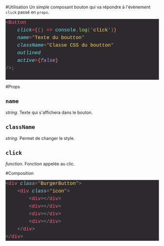 #Utilisation
Un simple composant bouton qui va répondre à l'évènement `click` passé en `props`.

<DIV style="color: #fcfcfa;background-color: #2d2a2e;font-family: 'Operator Mono, monospace', Menlo, Monaco, 'Courier New', monospace;font-weight: 500;font-size: 16px;line-height: 25px;white-space: pre"><DIV><SPAN style="color: #939293">&lt;</SPAN><SPAN style="color: #ff6188">Button</SPAN></DIV><DIV><SPAN style="color: #fcfcfa">    </SPAN><SPAN style="color: #78dce8;font-style: italic">click</SPAN><SPAN style="color: #ff6188">=</SPAN><SPAN style="color: #fc9867">{</SPAN><SPAN style="color: #939293">()</SPAN><SPAN style="color: #fcfcfa"> </SPAN><SPAN style="color: #ff6188">=&gt;</SPAN><SPAN style="color: #fcfcfa"> </SPAN><SPAN style="color: #78dce8">console</SPAN><SPAN style="color: #939293">.</SPAN><SPAN style="color: #a9dc76">log</SPAN><SPAN style="color: #939293">(</SPAN><SPAN style="color: #939293">'</SPAN><SPAN style="color: #ffd866">click</SPAN><SPAN style="color: #939293">'</SPAN><SPAN style="color: #939293">)</SPAN><SPAN style="color: #fc9867">}</SPAN></DIV><DIV><SPAN style="color: #fcfcfa">    </SPAN><SPAN style="color: #78dce8;font-style: italic">name</SPAN><SPAN style="color: #ff6188">=</SPAN><SPAN style="color: #939293">"</SPAN><SPAN style="color: #ffd866">Texte du boutton</SPAN><SPAN style="color: #939293">"</SPAN></DIV><DIV><SPAN style="color: #fcfcfa">    </SPAN><SPAN style="color: #78dce8;font-style: italic">className</SPAN><SPAN style="color: #ff6188">=</SPAN><SPAN style="color: #939293">"</SPAN><SPAN style="color: #ffd866">Classe CSS du boutton</SPAN><SPAN style="color: #939293">"</SPAN></DIV><DIV><SPAN style="color: #fcfcfa">    </SPAN><SPAN style="color: #78dce8;font-style: italic">outlined</SPAN></DIV><DIV><SPAN style="color: #fcfcfa">    </SPAN><SPAN style="color: #78dce8;font-style: italic">active</SPAN><SPAN style="color: #ff6188">=</SPAN><SPAN style="color: #fc9867">{</SPAN><SPAN style="color: #ab9df2;font-style: italic">false</SPAN><SPAN style="color: #fc9867">}</SPAN></DIV><DIV><SPAN style="color: #939293">/&gt;</SPAN><SPAN style="color: #939293">;</SPAN></DIV><BR/></DIV>

#Props
## `name`
_string_. Texte qui s'affichera dans le bouton.

## `className`
_string_. Permet de changer le style.

## `click`
_function_. Fonction appelée au clic.




#Composition

<DIV style="color: #fcfcfa;background-color: #2d2a2e;font-family: 'Operator Mono, monospace', Menlo, Monaco, 'Courier New', monospace;font-weight: 500;font-size: 16px;line-height: 25px;white-space: pre"><DIV><SPAN style="color: #939293">&lt;</SPAN><SPAN style="color: #ff6188">div</SPAN><SPAN style="color: #fcfcfa"> </SPAN><SPAN style="color: #78dce8;font-style: italic">class</SPAN><SPAN style="color: #ff6188">=</SPAN><SPAN style="color: #939293">"</SPAN><SPAN style="color: #ffd866">BurgerButton</SPAN><SPAN style="color: #939293">"</SPAN><SPAN style="color: #939293">&gt;</SPAN></DIV><DIV><SPAN style="color: #fcfcfa">    </SPAN><SPAN style="color: #939293">&lt;</SPAN><SPAN style="color: #ff6188">div</SPAN><SPAN style="color: #fcfcfa"> </SPAN><SPAN style="color: #78dce8;font-style: italic">class</SPAN><SPAN style="color: #ff6188">=</SPAN><SPAN style="color: #939293">"</SPAN><SPAN style="color: #ffd866">icon</SPAN><SPAN style="color: #939293">"</SPAN><SPAN style="color: #939293">&gt;</SPAN></DIV><DIV><SPAN style="color: #fcfcfa">        </SPAN><SPAN style="color: #939293">&lt;</SPAN><SPAN style="color: #ff6188">div</SPAN><SPAN style="color: #939293">&gt;&lt;/</SPAN><SPAN style="color: #ff6188">div</SPAN><SPAN style="color: #939293">&gt;</SPAN></DIV><DIV><SPAN style="color: #fcfcfa">        </SPAN><SPAN style="color: #939293">&lt;</SPAN><SPAN style="color: #ff6188">div</SPAN><SPAN style="color: #939293">&gt;&lt;/</SPAN><SPAN style="color: #ff6188">div</SPAN><SPAN style="color: #939293">&gt;</SPAN></DIV><DIV><SPAN style="color: #fcfcfa">        </SPAN><SPAN style="color: #939293">&lt;</SPAN><SPAN style="color: #ff6188">div</SPAN><SPAN style="color: #939293">&gt;&lt;/</SPAN><SPAN style="color: #ff6188">div</SPAN><SPAN style="color: #939293">&gt;</SPAN></DIV><DIV><SPAN style="color: #fcfcfa">        </SPAN><SPAN style="color: #939293">&lt;</SPAN><SPAN style="color: #ff6188">div</SPAN><SPAN style="color: #939293">&gt;&lt;/</SPAN><SPAN style="color: #ff6188">div</SPAN><SPAN style="color: #939293">&gt;</SPAN></DIV><DIV><SPAN style="color: #fcfcfa">    </SPAN><SPAN style="color: #939293">&lt;/</SPAN><SPAN style="color: #ff6188">div</SPAN><SPAN style="color: #939293">&gt;</SPAN></DIV><DIV><SPAN style="color: #939293">&lt;/</SPAN><SPAN style="color: #ff6188">div</SPAN><SPAN style="color: #939293">&gt;</SPAN></DIV></DIV>